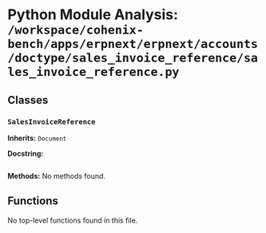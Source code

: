 # Python Module Analysis: `/workspace/cohenix-bench/apps/erpnext/erpnext/accounts/doctype/sales_invoice_reference/sales_invoice_reference.py`

## Classes

### `SalesInvoiceReference`
**Inherits:** `Document`


**Docstring:**
```

```

**Methods:**
No methods found.




## Functions

No top-level functions found in this file.
